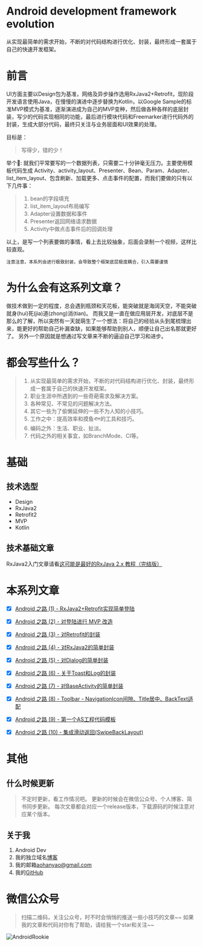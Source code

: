 # Android development framework evolution
从实现最简单的需求开始，不断的对代码结构进行优化、封装，最终形成一套属于自己的快速开发框架。

# 前言
UI方面主要以Design包为基准，网络及异步操作选用RxJava2+Retrofit，现阶段开发语言使用Java，在慢慢的演进中逐步替换为Kotlin，以Google Sample的标准MVP模式为基准，逐渐演进成为自己的MVP变种，然后做各种各样的底层封装，写少的代码实现相同的功能，最后进行模块代码和Freemarker进行代码外的封装，生成大部分代码，最终只关注与业务层面和UI效果的处理。

目标是：

>写得少，错的少！

举个🌰:
就我们平常要写的一个数据列表，只需要二十分钟毫无压力。主要使用模板代码生成 Activity、activity_layout、Presenter、Bean、Param、Adapter、list_item_layout、包含刷新、加载更多、点击事件的配置，而我们要做的只有以下几件事：
> 1. bean的字段填充
> 2. list_item_layout布局编写
> 3. Adapter设置数据和事件
> 4. Presenter返回网络请求数据
> 5. Activity中做点击事件后的回调处理

以上，是写一个列表要做的事情，看上去比较抽象，后面会录制一个视频，这样比较直观。

`注意注意，本系列会进行极致封装，会导致整个框架底层极度耦合，引入需要谨慎`


# 为什么会有这系列文章？
做技术做到一定的程度，总会遇到瓶颈和天花板，能突破就是海阔天空，不能突破就身(hui)死(jia)道(zhong)消(tian)。
而我又是一直在做应用层开发，对底层不是那么的了解，所以突然有一天就萌生了一个想法：将自己的经验从头到尾梳理出来，能更好的帮助自己补漏查缺，如果能够帮助到别人，顺便让自己出名那就更好了。
另外一个原因就是想通过写文章来不断的逼迫自己学习和进步。

# 都会写些什么？
> 1. 从实现最简单的需求开始，不断的对代码结构进行优化、封装，最终形成一套属于自己的快速开发框架。
> 2. 职业生涯中所遇到的一些奇葩需求及解决方案。
> 3. 各种常见、不常见的问题解决方法。
> 4. 其它一些为了偷懒延伸的一些不为人知的小技巧。
> 6. 工作之中：提高效率和摸鱼🐟的工具和技巧。
> 7. 编码之外：生活、职业、扯淡。
> 8. 代码之外的相关事宜，如BranchMode、CI等。



# 基础

## 技术选型
- Design
- RxJava2
- Retrofit2
- MVP
- Kotlin

## 技术基础文章
RxJava2入门文章请看[这可能是最好的RxJava 2.x 教程（完结版）](https://www.jianshu.com/p/0cd258eecf60)

# 本系列文章
- [x] [Android 之路 (1) - RxJava2+Retrofit实现简单登陆](http://fullscreendeveloper.cn/articles/2018/10/08/1538984930011.html)
- [x] [Android 之路 (2) - 对登陆进行 MVP 改造](http://fullscreendeveloper.cn/articles/2018/10/09/1539084359439.html)
- [x] [Android 之路 (3) - 对Retrofit的封装](http://fullscreendeveloper.cn/articles/2018/10/10/1539167974165.html)
- [x] [Android 之路 (4) - 对RxJava2的简单封装](http://fullscreendeveloper.cn/articles/2018/10/11/1539255083332.html)
- [x] [Android 之路 (5) - 对Dialog的简单封装](http://fullscreendeveloper.cn/articles/2018/10/13/1539412875888.html)
- [x] [Android 之路 (6) - 关于Toast和Log的封装](http://fullscreendeveloper.cn/articles/2018/11/07/1541580610117.html)
- [x] [Android 之路 (7) - 对BaseActivity的简单封装](http://fullscreendeveloper.cn/articles/2019/05/06/1557135966652.html)
- [x] [Android 之路 (8) - Toolbar - NavigationIcon间隙、Title居中、BackText适配](http://fullscreendeveloper.cn/articles/2019/05/17/1558090070765.html)
- [x] [Android 之路 (9) - 第一个AS工程代码模板](http://fullscreendeveloper.cn/articles/2019/05/19/1558235126435.html)
- [x] [Android 之路 (10) - 集成滑动返回(SwipeBackLayout)](http://fullscreendeveloper.cn/articles/2019/05/20/1558344854226.html)


# 其他
## 什么时候更新
> 不定时更新，看工作情况吧。
> 更新的时候会在微信公众号、个人博客、简书同步更新。
> 每次文章都会对应一个release版本，下载源码的时候注意对应某个版本。

## 关于我
1. Android Dev
3. 我的独立域名[博客](fullscreendeveloper.cn)
4. 我的邮箱[aohanyao@gmail.com](aohanyao@gmail.com)
5. 我的[GitHub](https://github.com/aohanyao)


# 微信公众号
> 扫描二维码，关注公众号，时不时会悄悄的推送一些小技巧的文章~~
> 如果我的文章和代码对你有了帮助，请给我一个star和关注~~

![AndroidRookie](https://avatars1.githubusercontent.com/u/13215774?s=460&v=4)
